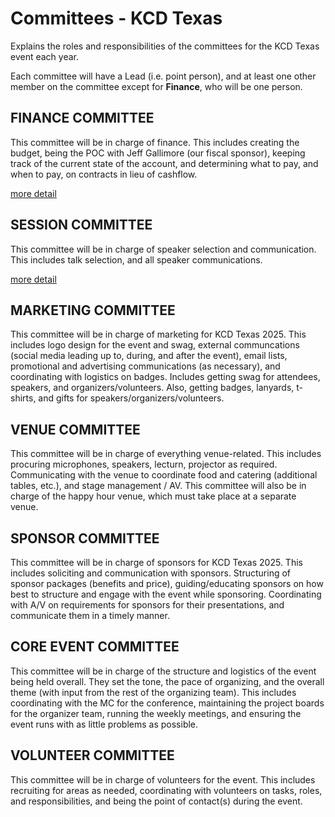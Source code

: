 # Committees - KCD Texas
Explains the roles and responsibilities of the committees for the KCD Texas event each year.

Each committee will have a Lead (i.e. point person), and at least one other member on the committee except for **Finance**, who will be one person.

## FINANCE COMMITTEE
This committee will be in charge of finance. This includes creating the budget, being the POC with Jeff Gallimore (our fiscal sponsor), keeping track of the current state of the account, and determining what to pay, and when to pay, on contracts in lieu of cashflow.

[more detail](finance-committee.md)

## SESSION COMMITTEE
This committee will be in charge of speaker selection and communication. This includes talk selection, and all speaker communications.

[more detail](session-committee.md)

## MARKETING COMMITTEE
This committee will be in charge of marketing for KCD Texas 2025. This includes logo design for the event and swag, external communcations (social media leading up to, during, and after the event), email lists, promotional and advertising communications (as necessary), and coordinating with logistics on badges. Includes getting swag for attendees, speakers, and organizers/volunteers. Also, getting badges, lanyards, t-shirts, and gifts for speakers/organizers/volunteers.

## VENUE COMMITTEE
This committee will be in charge of everything venue-related. This includes procuring microphones, speakers, lecturn, projector as required. Communicating with the venue to coordinate food and catering (additional tables, etc.), and stage management / AV. This committee will also be in charge of the happy hour venue, which must take place at a separate venue.

## SPONSOR COMMITTEE
This committee will be in charge of sponsors for KCD Texas 2025. This includes soliciting and communication with sponsors. Structuring of sponsor packages (benefits and price), guiding/educating sponsors on how best to structure and engage with the event while sponsoring. Coordinating with A/V on requirements for sponsors for their presentations, and communicate them in a timely manner.

## CORE EVENT COMMITTEE
This committee will be in charge of the structure and logistics of the event being held overall. They set the tone, the pace of organizing, and the overall theme (with input from the rest of the organizing team). This includes coordinating with the MC for the conference, maintaining the project boards for the organizer team, running the weekly meetings, and ensuring the event runs with as little problems as possible.

## VOLUNTEER COMMITTEE
This committee will be in charge of volunteers for the event. This includes recruiting for areas as needed, coordinating with volunteers on tasks, roles, and responsibilities, and being the point of contact(s) during the event.
